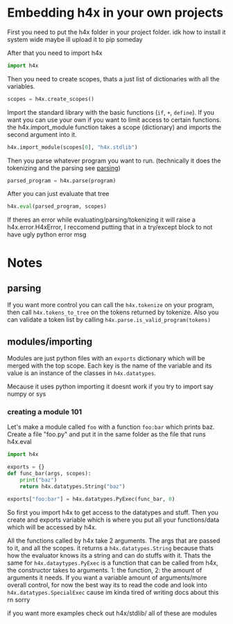# Embedding h4x in your own projects

First you need to put the h4x folder in your project folder.
idk how to install it system wide maybe ill upload it to pip someday

After that you need to import h4x
```python
import h4x
```

Then you need to create scopes, thats a just list of dictionaries with all the variables.
```python
scopes = h4x.create_scopes()
```

Import the standard library with the basic functions (`if`, `+`, `define`).
If you want you can use your own if you want to limit access to certain functions.
the h4x.import_module function takes a scope (dictionary) and imports the second argument into it.
```python
h4x.import_module(scopes[0], "h4x.stdlib")
```

Then you parse whatever program you want to run. (technically it does the tokenizing and the parsing see [parsing](#parsing))
```python
parsed_program = h4x.parse(program)
```

After you can just evaluate that tree
```python
h4x.eval(parsed_program, scopes)
```

If theres an error while evaluating/parsing/tokenizing it will raise a h4x.error.H4xError, I reccomend putting that in a try/except block to not have ugly python error msg

# Notes

## parsing

If you want more control you can call the `h4x.tokenize` on your program, then call `h4x.tokens_to_tree` on the tokens returned by tokenize.
Also you can validate a token list by calling `h4x.parse.is_valid_program(tokens)`

## modules/importing

Modules are just python files with an `exports` dictionary which will be merged with the top scope.
Each key is the name of the variable and its value is an instance of the classes in `h4x.datatypes`. 

Mecause it uses python importing it doesnt work if you try to import say numpy or sys


### creating a module 101
Let's make a module called `foo` with a function `foo:bar` which prints baz.
Create a file "foo.py" and put it in the same folder as the file that runs h4x.eval
```python
import h4x

exports = {}
def func_bar(args, scopes):
	print("baz")
	return h4x.datatypes.String("baz")

exports["foo:bar"] = h4x.datatypes.PyExec(func_bar, 0)
```
So first you import h4x to get access to the datatypes and stuff.
Then you create and exports variable which is where you put all your functions/data which will be accessed by h4x.

All the functions called by h4x take 2 arguments. The args that are passed to it, and all the scopes.
it returns a `h4x.datatypes.String` because thats how the evaluator knows its a string and can do stuffs with it. Thats the same for `h4x.dataytypes.PyExec` is a function that can be called from h4x, the constructor takes to arguments. 1: the function, 2: the amount of arguments it needs.
If you want a variable amount of arguments/more overall control, for now the best way its to read the code and look into `h4x.datatypes.SpecialExec` cause im kinda tired of writing docs about this rn sorry

if you want more examples check out h4x/stdlib/ all of these are modules
